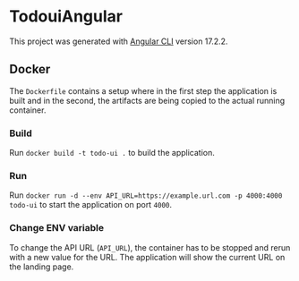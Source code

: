 # TodouiAngular

This project was generated with [Angular CLI](https://github.com/angular/angular-cli) version 17.2.2.

## Docker

The `Dockerfile` contains a setup where in the first step the application is built and in the second, the artifacts are being copied to the actual running container.

### Build

Run `docker build -t todo-ui .` to build the application.

### Run

Run `docker run -d --env API_URL=https://example.url.com -p 4000:4000 todo-ui` to start the application on port `4000`.

### Change ENV variable

To change the API URL (`API_URL`), the container has to be stopped and rerun with a new value for the URL. The application will show the current URL on the landing page.

